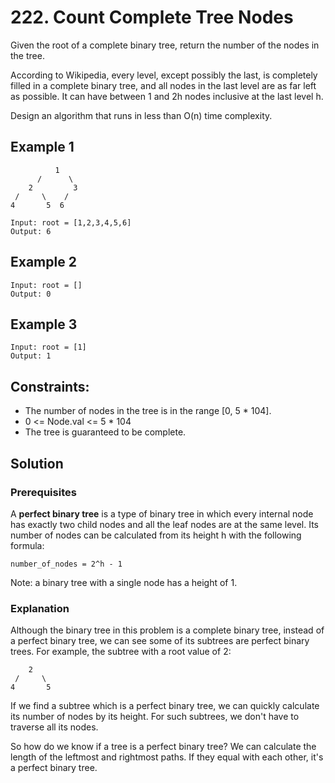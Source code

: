 # 222. Count Complete Tree Nodes
Given the root of a complete binary tree, return the number of the nodes in the tree.

According to Wikipedia, every level, except possibly the last, is completely filled in a complete binary tree, and all nodes in the last level are as far left as possible. It can have between 1 and 2h nodes inclusive at the last level h.

Design an algorithm that runs in less than O(n) time complexity.

## Example 1

```
          1
      /      \
    2         3
 /     \    /
4       5  6

Input: root = [1,2,3,4,5,6]
Output: 6
```

## Example 2

```
Input: root = []
Output: 0
```

## Example 3

```
Input: root = [1]
Output: 1
```

## Constraints:
- The number of nodes in the tree is in the range [0, 5 * 104].
- 0 <= Node.val <= 5 * 104
- The tree is guaranteed to be complete.

## Solution
### Prerequisites
A **perfect binary tree** is a type of binary tree in which every internal node has exactly two child nodes and all the leaf nodes are at the same level. Its number of nodes can be calculated from its height h with the following formula:

    number_of_nodes = 2^h - 1

Note: a binary tree with a single node has a height of 1.

### Explanation
Although the binary tree in this problem is a complete binary tree, instead of a perfect binary tree, we can see some of its subtrees are perfect binary trees. For example, the subtree with a root value of 2:

```
    2
 /     \
4       5
```

If we find a subtree which is a perfect binary tree, we can quickly calculate its number of nodes by its height. For such subtrees, we don't have to traverse all its nodes.

So how do we know if a tree is a perfect binary tree? We can calculate the length of the leftmost and rightmost paths. If they equal with each other, it's a perfect binary tree.

